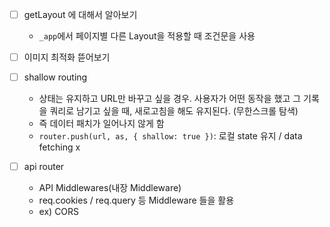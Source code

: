 - [ ] getLayout 에 대해서 알아보기
  - `_app`에서 페이지별 다른 Layout을 적용할 때 조건문을 사용
- [ ] 이미지 최적화 뜯어보기
- [ ] shallow routing

  - 상태는 유지하고 URL만 바꾸고 싶을 경우. 사용자가 어떤 동작을 했고 그 기록을 쿼리로 남기고 싶을 때, 새로고침을 해도 유지된다. (무한스크롤 탐색)
  - 즉 데이터 패치가 일어나지 않게 함
  - `router.push(url, as, { shallow: true })`: 로컬 state 유지 / data fetching x

- [ ] api router
  - API Middlewares(내장 Middleware)
  - req.cookies / req.query 등 Middleware 들을 활용
  - ex) CORS
